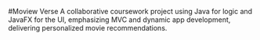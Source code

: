 #Moview Verse
A collaborative coursework project using Java for logic and JavaFX for the UI, emphasizing MVC and dynamic app development, delivering personalized movie recommendations.
